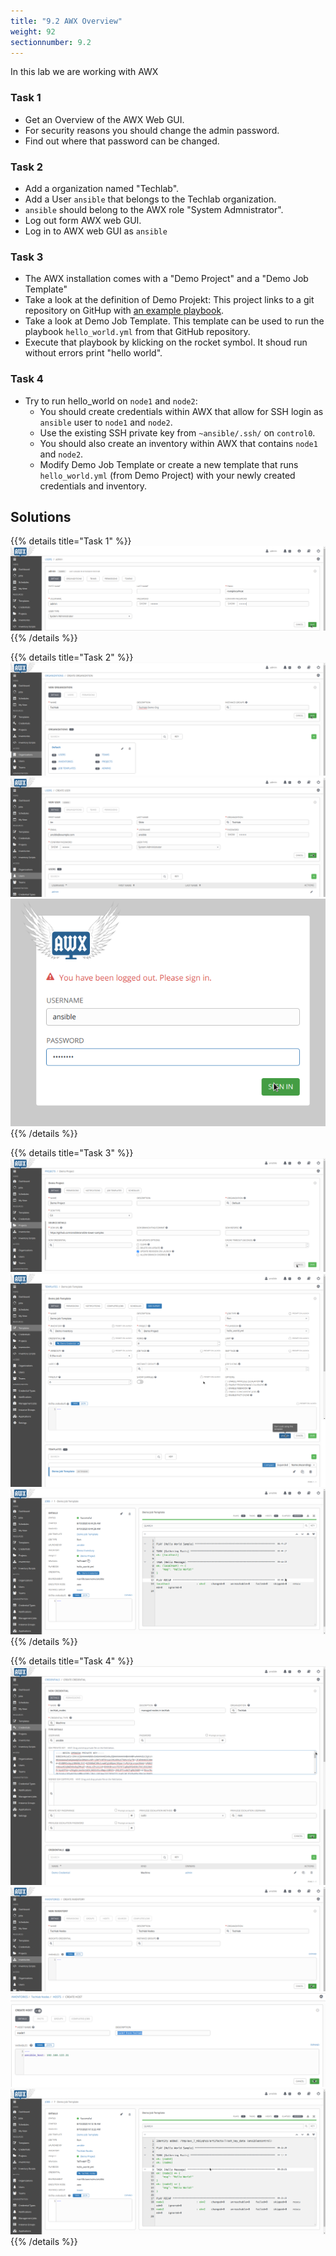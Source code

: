 ```yaml
---
title: "9.2 AWX Overview"
weight: 92
sectionnumber: 9.2
---
```


In this lab we are working with AWX

### Task 1

- Get an Overview of the AWX Web GUI.
- For security reasons you should change the admin password.
- Find out where that password can be changed.

### Task 2

- Add a organization named "Techlab".
- Add a User `ansible` that belongs to the Techlab organization.
- `ansible` should belong to the AWX role "System Admnistrator".
- Log out form AWX web GUI.
- Log in to AWX web GUI as `ansible`

### Task 3

- The AWX installation comes with a "Demo Project" and a "Demo Job Template"
- Take a look at the definition of Demo Projekt: This project links to a git repository on GitHup with [an example playbook](https://github.com/ansible/ansible-tower-samples).
- Take a look at Demo Job Template. This template can be used to run the playbook `hello_world.yml` from that GitHub repository.
- Execute that playbook by klicking on the rocket symbol. It shoud run without errors print "hello world".

### Task 4

- Try to run hello_world on `node1` and `node2`:
  - You should create credentials within AWX that allow for SSH login as `ansible` user to `node1` and `node2`.
  - Use the existing SSH private key from `~ansible/.ssh/` on `control0`.
  - You should also create an inventory within AWX that contains `node1` and `node2`.
  - Modify Demo Job Template or create a new template that runs `hello_world.yml` (from Demo Project) with your newly created credentials and inventory.


## Solutions

{{% details title="Task 1" %}}
![Change AWX admin password](awx002.png)
{{% /details %}}

{{% details title="Task 2" %}}
![Add Techlab organization](awx003.png)
![Add `ansible` user](awx004.png)
![AWX login as `ansible`](awx005.png)
{{% /details %}}

{{% details title="Task 3" %}}
![Demo Projekt](awx006.png)
![Demo Job Template](awx007.png)
![Demo job run](awx008.png)
{{% /details %}}

{{% details title="Task 4" %}}
![New credentials](awx009.png)
![New inventory](awx010.png)
![Add a host](awx011.png)
![Demo job run on nodes](awx012.png)
{{% /details %}}


